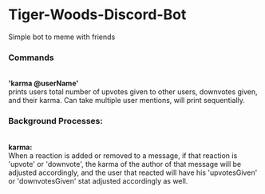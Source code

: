 # Tiger-Woods-Discord-Bot
Simple bot to meme with friends<br>
<par>
<h3>Commands</h3><br>
<strong>'karma @userName'</strong><br> prints users total number of upvotes given to other users, downvotes given, and their karma. Can take multiple                             user mentions, will print sequentially.<br>
  <h3>Background Processes:</h3><br>
  <strong>karma:</strong><br> When a reaction is added or removed to a message, if that reaction is 'upvote' or 'downvote', the karma of the                             author of that message will be adjusted accordingly, and the user that reacted will have his 'upvotesGiven' or                             'downvotesGiven' stat adjusted accordingly as well.</par>
